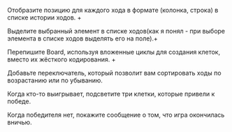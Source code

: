 Отобразите позицию для каждого хода в формате (колонка, строка) в списке истории ходов. +

Выделите выбранный элемент в списке ходов(как я понял - при выборе элемента в списке ходов выделять его на поле).+

Перепишите Board, используя вложенные циклы для создания клеток, вместо их жёсткого кодирования. +

Добавьте переключатель, который позволит вам сортировать ходы по возрастанию или по убыванию.

Когда кто-то выигрывает, подсветите три клетки, которые привели к победе.

Когда победителя нет, покажите сообщение о том, что игра окончилась вничью.
